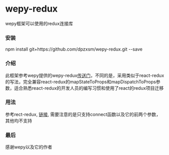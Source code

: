# wepy-redux
wepy框架可以使用的redux连接库

### 安装
npm install git+https:\/\/github.com/dpzxsm/wepy-redux.git --save

### 介绍
此框架参考wepy提供的wepy-redux[传送门](https://github.com/Tencent/wepy/blob/2.0.x/packages/wepy-redux/README.md)，不同的是，采用类似于react-redux的写法，完全兼容react-redux的mapStateToProps和mapDispatchToProps参数，适合熟悉react-redux的开发人员的编写习惯和使用了react的redux项目迁移

### 用法
参考rect-redux, [链接](https://github.com/reactjs/react-redux), 需要注意的是只支持connect函数以及它的前两个参数， 其他均不支持

### 最后
感谢wepy以及它的作者